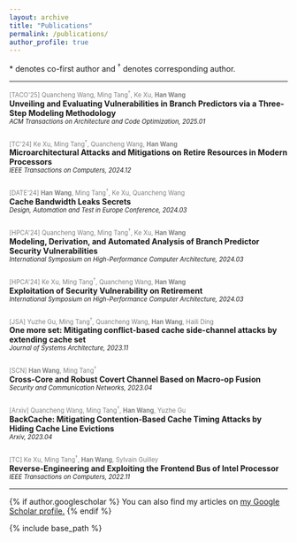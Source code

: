 ```yaml
---
layout: archive
title: "Publications"
permalink: /publications/
author_profile: true
---
```


\* denotes co-first author and <sup>&#8224;</sup> denotes corresponding author.

---

<div style="display: flex; flex-direction: column; gap: 1.5rem;">

  <!-- 第一篇论文 -->

  <div>
    <p style="color: grey; font-size: 0.8em; margin: 0;">
      [TACO'25] Quancheng Wang, Ming Tang<sup>&#8224;</sup>, Ke Xu, <strong>Han Wang</strong>
    </p>
    <p style="font-weight: bold; font-size: 1em; margin: 0;">
      Unveiling and Evaluating Vulnerabilities in Branch Predictors via a Three-Step Modeling Methodology
    </p>
    <p style="font-style: italic; font-size: 0.8em; margin: 0;">
      ACM Transactions on Architecture and Code Optimization, 2025.01
    </p>
  </div>

  <div>
    <p style="color: grey; font-size: 0.8em; margin: 0;">
      [TC'24] Ke Xu, Ming Tang<sup>&#8224;</sup>, Quancheng Wang, <strong>Han Wang</strong>
    </p>
    <p style="font-weight: bold; font-size: 1em; margin: 0;">
      Microarchitectural Attacks and Mitigations on Retire Resources in Modern Processors
    </p>
    <p style="font-style: italic; font-size: 0.8em; margin: 0;">
      IEEE Transactions on Computers, 2024.12
    </p>
  </div>

  <div>
    <p style="color: grey; font-size: 0.8em; margin: 0;">
      [DATE'24] <strong>Han Wang</strong>, Ming Tang<sup>&#8224;</sup>, Ke Xu, Quancheng Wang
    </p>
    <p style="font-weight: bold; font-size: 1em; margin: 0;">
      Cache Bandwidth Leaks Secrets
    </p>
    <p style="font-style: italic; font-size: 0.8em; margin: 0;">
      Design, Automation and Test in Europe Conference, 2024.03
    </p>
  </div>


  <!-- 第三篇论文 -->
  <div>
    <p style="color: grey; font-size: 0.8em; margin: 0;">
      [HPCA'24] Quancheng Wang, Ming Tang<sup>&#8224;</sup>, Ke Xu, <strong>Han Wang</strong>
    </p>
    <p style="font-weight: bold; font-size: 1em; margin: 0;">
      Modeling, Derivation, and Automated Analysis of Branch Predictor Security Vulnerabilities
    </p>
    <p style="font-style: italic; font-size: 0.8em; margin: 0;">
      International Symposium on High-Performance Computer Architecture, 2024.03
    </p>
  </div>

  <!-- 第四篇论文 -->
  <div>
    <p style="color: grey; font-size: 0.8em; margin: 0;">
      [HPCA'24] Ke Xu, Ming Tang<sup>&#8224;</sup>, Quancheng Wang, <strong>Han Wang</strong>
    </p>
    <p style="font-weight: bold; font-size: 1em; margin: 0;">
      Exploitation of Security Vulnerability on Retirement
    </p>
    <p style="font-style: italic; font-size: 0.8em; margin: 0;">
      International Symposium on High-Performance Computer Architecture, 2024.03
    </p>
  </div>

  <!-- 第五篇论文 -->
  <div>
    <p style="color: grey; font-size: 0.8em; margin: 0;">
      [JSA] Yuzhe Gu, Ming Tang<sup>&#8224;</sup>, Quancheng Wang, <strong>Han Wang</strong>, Haili Ding
    </p>
    <p style="font-weight: bold; font-size: 1em; margin: 0;">
      One more set: Mitigating conflict-based cache side-channel attacks by extending cache set
    </p>
    <p style="font-style: italic; font-size: 0.8em; margin: 0;">
      Journal of Systems Architecture, 2023.11
    </p>
  </div>
  <!-- 第二篇论文 -->
  <div>
    <p style="color: grey; font-size: 0.8em; margin: 0;">
      [SCN] <strong>Han Wang</strong>, Ming Tang<sup>&#8224;</sup>
    </p>
    <p style="font-weight: bold; font-size: 1em; margin: 0;">
      Cross-Core and Robust Covert Channel Based on Macro-op Fusion
    </p>
    <p style="font-style: italic; font-size: 0.8em; margin: 0;">
      Security and Communication Networks, 2023.04
    </p>
  </div>
  <!-- 第六篇论文 -->
  <div>
    <p style="color: grey; font-size: 0.8em; margin: 0;">
      [Arxiv] Quancheng Wang, Ming Tang<sup>&#8224;</sup>, <strong>Han Wang</strong>, Yuzhe Gu
    </p>
    <p style="font-weight: bold; font-size: 1em; margin: 0;">
      BackCache: Mitigating Contention-Based Cache Timing Attacks by Hiding Cache Line Evictions
    </p>
    <p style="font-style: italic; font-size: 0.8em; margin: 0;">
      Arxiv, 2023.04
    </p>
  </div>

  <div>
    <p style="color: grey; font-size: 0.8em; margin: 0;">
      [TC] Ke Xu, Ming Tang<sup>&#8224;</sup>, <strong>Han Wang</strong>, Sylvain Guilley
    </p>
    <p style="font-weight: bold; font-size: 1em; margin: 0;">
      Reverse-Engineering and Exploiting the Frontend Bus of Intel Processor
    </p>
    <p style="font-style: italic; font-size: 0.8em; margin: 0;">
      IEEE Transactions on Computers, 2022.11
    </p>
  </div>

</div>

---

{% if author.googlescholar %}
  You can also find my articles on <u><a href="{{author.googlescholar}}">my Google Scholar profile</a>.</u>
{% endif %}

{% include base_path %}